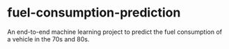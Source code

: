# fuel-consumption-prediction
An end-to-end machine learning project to predict the fuel consumption of a vehicle in the 70s and 80s.
